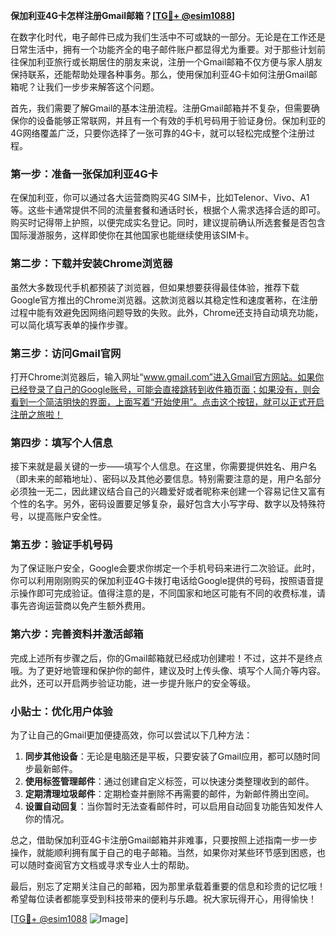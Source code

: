 **保加利亚4G卡怎样注册Gmail邮箱？[[TG💪+ @esim1088](https://t.me/s/esim1088)]**

在数字化时代，电子邮件已成为我们生活中不可或缺的一部分。无论是在工作还是日常生活中，拥有一个功能齐全的电子邮件账户都显得尤为重要。对于那些计划前往保加利亚旅行或长期居住的朋友来说，注册一个Gmail邮箱不仅方便与家人朋友保持联系，还能帮助处理各种事务。那么，使用保加利亚4G卡如何注册Gmail邮箱呢？让我们一步步来解答这个问题。

首先，我们需要了解Gmail的基本注册流程。注册Gmail邮箱并不复杂，但需要确保你的设备能够正常联网，并且有一个有效的手机号码用于验证身份。保加利亚的4G网络覆盖广泛，只要你选择了一张可靠的4G卡，就可以轻松完成整个注册过程。

### 第一步：准备一张保加利亚4G卡

在保加利亚，你可以通过各大运营商购买4G SIM卡，比如Telenor、Vivo、A1等。这些卡通常提供不同的流量套餐和通话时长，根据个人需求选择合适的即可。购买时记得带上护照，以便完成实名登记。同时，建议提前确认所选套餐是否包含国际漫游服务，这样即使你在其他国家也能继续使用该SIM卡。

### 第二步：下载并安装Chrome浏览器

虽然大多数现代手机都预装了浏览器，但如果想要获得最佳体验，推荐下载Google官方推出的Chrome浏览器。这款浏览器以其稳定性和速度著称，在注册过程中能有效避免因网络问题导致的失败。此外，Chrome还支持自动填充功能，可以简化填写表单的操作步骤。

### 第三步：访问Gmail官网

打开Chrome浏览器后，输入网址“www.gmail.com”进入Gmail官方网站。如果你已经登录了自己的Google账号，可能会直接跳转到收件箱页面；如果没有，则会看到一个简洁明快的界面，上面写着“开始使用”。点击这个按钮，就可以正式开启注册之旅啦！

### 第四步：填写个人信息

接下来就是最关键的一步——填写个人信息。在这里，你需要提供姓名、用户名（即未来的邮箱地址）、密码以及其他必要信息。特别需要注意的是，用户名部分必须独一无二，因此建议结合自己的兴趣爱好或者昵称来创建一个容易记住又富有个性的名字。另外，密码设置要足够复杂，最好包含大小写字母、数字以及特殊符号，以提高账户安全性。

### 第五步：验证手机号码

为了保证账户安全，Google会要求你绑定一个手机号码来进行二次验证。此时，你可以利用刚刚购买的保加利亚4G卡拨打电话给Google提供的号码，按照语音提示操作即可完成验证。值得注意的是，不同国家和地区可能有不同的收费标准，请事先咨询运营商以免产生额外费用。

### 第六步：完善资料并激活邮箱

完成上述所有步骤之后，你的Gmail邮箱就已经成功创建啦！不过，这并不是终点哦。为了更好地管理和保护你的邮件，建议及时上传头像、填写个人简介等内容。此外，还可以开启两步验证功能，进一步提升账户的安全等级。

### 小贴士：优化用户体验

为了让自己的Gmail更加便捷高效，你可以尝试以下几种方法：

1. **同步其他设备**：无论是电脑还是平板，只要安装了Gmail应用，都可以随时同步最新邮件。
2. **使用标签管理邮件**：通过创建自定义标签，可以快速分类整理收到的邮件。
3. **定期清理垃圾邮件**：定期检查并删除不再需要的邮件，为新邮件腾出空间。
4. **设置自动回复**：当你暂时无法查看邮件时，可以启用自动回复功能告知发件人你的情况。

总之，借助保加利亚4G卡注册Gmail邮箱并非难事，只要按照上述指南一步一步操作，就能顺利拥有属于自己的电子邮箱。当然，如果你对某些环节感到困惑，也可以随时查阅官方文档或寻求专业人士的帮助。

最后，别忘了定期关注自己的邮箱，因为那里承载着重要的信息和珍贵的记忆哦！希望每位读者都能享受到科技带来的便利与乐趣。祝大家玩得开心，用得愉快！

[[TG💪+ @esim1088](https://t.me/s/esim1088) ![Image](https://i.postimg.cc/4NQfJmqS/Snipaste-2025-05-13-00-14-12.png)]